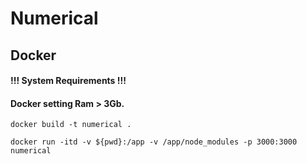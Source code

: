 # Numerical

## Docker

#### !!! System Requirements !!!

#### Docker setting Ram > 3Gb.

```
docker build -t numerical .
```  
```
docker run -itd -v ${pwd}:/app -v /app/node_modules -p 3000:3000 numerical
```
